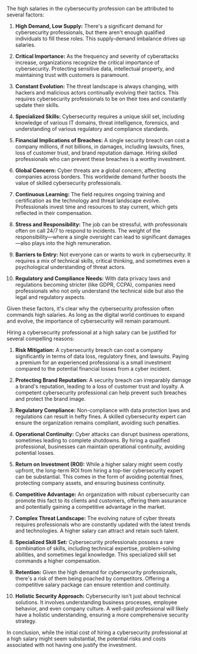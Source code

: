 The high salaries in the cybersecurity profession can be attributed to several factors:

1. **High Demand, Low Supply:** There's a significant demand for cybersecurity professionals, but there aren't enough qualified individuals to fill these roles. This supply-demand imbalance drives up salaries.

2. **Critical Importance:** As the frequency and severity of cyberattacks increase, organizations recognize the critical importance of cybersecurity. Protecting sensitive data, intellectual property, and maintaining trust with customers is paramount.

3. **Constant Evolution:** The threat landscape is always changing, with hackers and malicious actors continually evolving their tactics. This requires cybersecurity professionals to be on their toes and constantly update their skills.

4. **Specialized Skills:** Cybersecurity requires a unique skill set, including knowledge of various IT domains, threat intelligence, forensics, and understanding of various regulatory and compliance standards.

5. **Financial Implications of Breaches:** A single security breach can cost a company millions, if not billions, in damages, including lawsuits, fines, loss of customer trust, and brand reputation damage. Hiring skilled professionals who can prevent these breaches is a worthy investment.

6. **Global Concern:** Cyber threats are a global concern, affecting companies across borders. This worldwide demand further boosts the value of skilled cybersecurity professionals.

7. **Continuous Learning:** The field requires ongoing training and certification as the technology and threat landscape evolve. Professionals invest time and resources to stay current, which gets reflected in their compensation.

8. **Stress and Responsibility:** The job can be stressful, with professionals often on call 24/7 to respond to incidents. The weight of the responsibility—where a single oversight can lead to significant damages—also plays into the high remuneration.

9. **Barriers to Entry:** Not everyone can or wants to work in cybersecurity. It requires a mix of technical skills, critical thinking, and sometimes even a psychological understanding of threat actors.

10. **Regulatory and Compliance Needs:** With data privacy laws and regulations becoming stricter (like GDPR, CCPA), companies need professionals who not only understand the technical side but also the legal and regulatory aspects.

Given these factors, it's clear why the cybersecurity profession often commands high salaries. As long as the digital world continues to expand and evolve, the importance of cybersecurity will remain paramount.



Hiring a cybersecurity professional at a high salary can be justified for several compelling reasons:

1. **Risk Mitigation:** A cybersecurity breach can cost a company significantly in terms of data loss, regulatory fines, and lawsuits. Paying a premium for an experienced professional is a small investment compared to the potential financial losses from a cyber incident.

2. **Protecting Brand Reputation:** A security breach can irreparably damage a brand's reputation, leading to a loss of customer trust and loyalty. A competent cybersecurity professional can help prevent such breaches and protect the brand image.

3. **Regulatory Compliance:** Non-compliance with data protection laws and regulations can result in hefty fines. A skilled cybersecurity expert can ensure the organization remains compliant, avoiding such penalties.

4. **Operational Continuity:** Cyber attacks can disrupt business operations, sometimes leading to complete shutdowns. By hiring a qualified professional, businesses can maintain operational continuity, avoiding potential losses.

5. **Return on Investment (ROI):** While a higher salary might seem costly upfront, the long-term ROI from hiring a top-tier cybersecurity expert can be substantial. This comes in the form of avoiding potential fines, protecting company assets, and ensuring business continuity.

6. **Competitive Advantage:** An organization with robust cybersecurity can promote this fact to its clients and customers, offering them assurance and potentially gaining a competitive advantage in the market.

7. **Complex Threat Landscape:** The evolving nature of cyber threats requires professionals who are constantly updated with the latest trends and technologies. A higher salary can attract and retain such talent.

8. **Specialized Skill Set:** Cybersecurity professionals possess a rare combination of skills, including technical expertise, problem-solving abilities, and sometimes legal knowledge. This specialized skill set commands a higher compensation.

9. **Retention:** Given the high demand for cybersecurity professionals, there's a risk of them being poached by competitors. Offering a competitive salary package can ensure retention and continuity.

10. **Holistic Security Approach:** Cybersecurity isn't just about technical solutions. It involves understanding business processes, employee behavior, and even company culture. A well-paid professional will likely have a holistic understanding, ensuring a more comprehensive security strategy.

In conclusion, while the initial cost of hiring a cybersecurity professional at a high salary might seem substantial, the potential risks and costs associated with not having one justify the investment.
